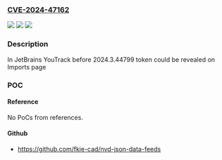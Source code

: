 ### [CVE-2024-47162](https://cve.mitre.org/cgi-bin/cvename.cgi?name=CVE-2024-47162)
![](https://img.shields.io/static/v1?label=Product&message=YouTrack&color=blue)
![](https://img.shields.io/static/v1?label=Version&message=0%3C%202024.3.44799%20&color=brighgreen)
![](https://img.shields.io/static/v1?label=Vulnerability&message=CWE-522&color=brighgreen)

### Description

In JetBrains YouTrack before 2024.3.44799 token could be revealed on Imports page

### POC

#### Reference
No PoCs from references.

#### Github
- https://github.com/fkie-cad/nvd-json-data-feeds

